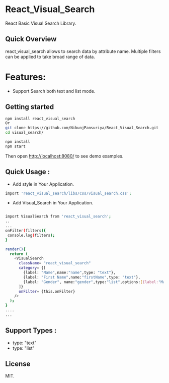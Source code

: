 # React_Visual_Search
 React Basic Visual Search Library.


## Quick Overview
react_visual_search allows to search data by attribute name.
Multiple filters can be applied to take broad range of data.

# Features:
* Support Search both text and list mode.




 ## Getting started

```sh
npm install react_visual_search
Or
git clone https://github.com/NikunjPansuriya/React_Visual_Search.git
cd visual_search/

npm install
npm start
```

Then open [http://localhost:8080/](http://localhost:8080/) to see demo examples.


## Quick Usage :
* Add style in Your Application.
```sh
import 'react_visual_search/libs/css/visual_search.css';
```
* Add Visual_Search in Your Application.

```sh

import VisualSearch from 'react_visual_search';
..
...
onFilter(filters){
 console.log(filters);
}

render(){
  return (
    <VisualSearch
      className= "react_visual_search"
      category= {[
        {label: "Name",name:"name",type: "text"},
        {label: "First Name",name:"firstName",type: "text"},
        {label: "Gender", name:"gender",type:"list",options:[{label:"Male",value:"M"},{label:"Female",value:"F"}]}
      ]}
      onFilter= {this.onFilter}
    />
  );
}
....
...

```

## Support Types :
* type: "text"
* type: "list"

## License
MIT.
